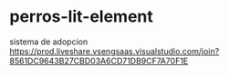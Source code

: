# perros-lit-element
sistema de adopcion
https://prod.liveshare.vsengsaas.visualstudio.com/join?8561DC9643B27CBD03A6CD71DB9CF7A70F1E
